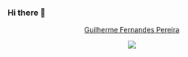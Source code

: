 ### Hi there 👋

<p align="center">
  <a href="https://github.com/GuiFP01">Guilherme Fernandes Pereira</a>
</p>

<p align="center">
  <img src="https://readme-typing-svg.demolab.com/?lines=Front-end+web+developer;Passionate+about+nature+and+photography&font=Fira%20Code&center=true&width=440&height=45&color=f75c7e&vCenter=true&pause=1000&size=35"/>
</p>

<!--
**GuiFP01/GuiFP01** is a ✨ _special_ ✨ repository because its `README.md` (this file) appears on your GitHub profile.

Here are some ideas to get you started:

- 🔭 I’m currently working on ...
- 🌱 I’m currently learning ...
- 👯 I’m looking to collaborate on ...
- 🤔 I’m looking for help with ...
- 💬 Ask me about ...
- 📫 How to reach me: ...
- 😄 Pronouns: ...
- ⚡ Fun fact: ...
-->
